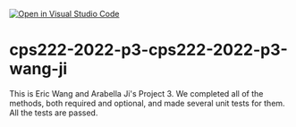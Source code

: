 [![Open in Visual Studio Code](https://classroom.github.com/assets/open-in-vscode-f059dc9a6f8d3a56e377f745f24479a46679e63a5d9fe6f495e02850cd0d8118.svg)](https://classroom.github.com/online_ide?assignment_repo_id=7319453&assignment_repo_type=AssignmentRepo)
# cps222-2022-p3-cps222-2022-p3-wang-ji
This is Eric Wang and Arabella Ji's Project 3. 
We completed all of the methods, both required and optional, and made several unit tests for them. All the tests are passed.